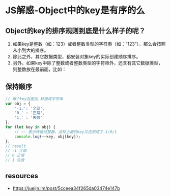 # JS解惑-Object中的key是有序的么

## Object的key的排序规则到底是什么样子的呢？

1. 如果key是整数（如：123）或者整数类型的字符串（如：“123”），那么会按照从小到大的排序。
2. 除此之外，其它数据类型，都安装对象key的实际创建顺序排序。
3. 另外，如果key中除了整数或者整数类型的字符串外，还含有其它数据类型，则整数放在最前面，比如：


## 保持顺序
```js
// 每个key后面加.转换成字符串
var obj = {
    '-1.': '全部',
    '0.' : '正常',
    '1.' : '失效'
};
for (let key in obj) {
    // ~~ 表示转换成整数，这样上面的key又还原成了-1/0/1
    console.log(~~key, obj[key]);
};
// result
// -1 全部
// 0 正常
// 1 失效
```

## resources
- https://juejin.im/post/5cceea34f265da03474e147b